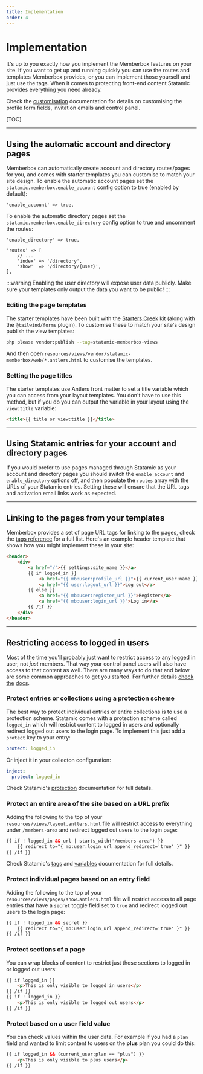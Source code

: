 ```yaml
---
title: Implementation
order: 4
---
```


# Implementation

It's up to you exactly how you implement the Memberbox features on your site. If you want to get up and running quickly you can use the routes and templates Memberbox provides, or you can implement those yourself and just use the tags. When it comes to protecting front-end content Statamic provides everything you need already.

Check the [customisation](customisation.html) documentation for details on customising the profile form fields, invitation emails and control panel.

[TOC]

---

## Using the automatic account and directory pages

Memberbox can automatically create account and directory routes/pages for you, and comes with starter templates you can customise to match your site design. To enable the automatic account pages set the `statamic.memberbox.enable_account` config option to true (enabled by default):

```
'enable_account' => true,
```

To enable the automatic directory pages set the `statamic.memberbox.enable_directory` config option to true and uncomment the routes:

```
'enable_directory' => true,

'routes' => [
    // ...
    'index' => '/directory',
    'show'  => '/directory/{user}',
],
```

:::warning
Enabling the user directory will expose user data publicly. Make sure your templates only output the data you want to be public!
:::

### Editing the page templates

The starter templates have been built with the [Starters Creek](https://statamic.com/starter-kits/statamic/starters-creek) kit  (along with the `@tailwind/forms` plugin). To customise these to match your site's design publish the view templates:

```bash
php please vendor:publish --tag=statamic-memberbox-views
```

And then open `resources/views/vendor/statamic-memberbox/web/*.antlers.html` to customise the templates.

### Setting the page titles

The starter templates use Antlers front matter to set a title variable which you can access from your layout templates. You don't have to use this method, but if you do you can output the variable in your layout using the `view:title` variable:

```html
<title>{{ title or view:title }}</title>
```

---

## Using Statamic entries for your account and directory pages

If you would prefer to use pages managed through Statamic as your account and directory pages you should switch the `enable_account` and `enable_directory` options off, and then populate the `routes` array with the URLs of your Statamic entries. Setting these will ensure that the URL tags and activation email links work as expected.

---

## Linking to the pages from your templates

Memberbox provides a set of page URL tags for linking to the pages, check the [tags reference](tags.html#user-form-page-url-tags) for a full list. Here's an example header template that shows how you might implement these in your site:

```html
<header>
    <div>
        <a href="/">{{ settings:site_name }}</a>
        {{ if logged_in }}
            <a href="{{ mb:user:profile_url }}">{{ current_user:name }}</a>
            <a href="{{ user:logout_url }}">Log out</a>
        {{ else }}
            <a href="{{ mb:user:register_url }}">Register</a>
            <a href="{{ mb:user:login_url }}">Log in</a>
        {{ /if }}
    </div>
</header>
```

---

## Restricting access to logged in users

Most of the time you'll probably just want to restrict access to any logged in user, not *just* members. That way your control panel users will also have access to that content as well. There are many ways to do that and below are some common approaches to get you started. For further details [check](https://statamic.dev/protecting-content) [the](https://statamic.dev/reference/tags) [docs](https://statamic.dev/reference/variables).

### Protect entries or collections using a protection scheme

The best way to protect individual entries or entire collections is to use a protection scheme. Statamic comes with a protection scheme called `logged_in` which will restrict content to logged in users and optionally redirect logged out users to the login page. To implement this just add a `protect` key to your entry:

```yaml
protect: logged_in
```

Or inject it in your collecton configuration:

```yaml
inject:
  protect: logged_in
```

Check Statamic's [protection](https://statamic.dev/protecting-content#protecting-an-entry) documentation for full details.

### Protect an entire area of the site based on a URL prefix

Adding the following to the top of your `resources/views/layout.antlers.html` file will restrict access to everything under `/members-area` and redirect logged out users to the login page:

```html
{{ if ! logged_in && url | starts_with('/members-area') }}
    {{ redirect to="{ mb:user:login_url append_redirect='true' }" }}
{{ /if }}
```

Check Statamic's [tags](https://statamic.dev/reference/tags) and [variables](https://statamic.dev/reference/variables) documentation for full details.

### Protect individual pages based on an entry field

Adding the following to the top of your `resources/views/pages/show.antlers.html` file will restrict access to all page entries that have a `secret` toggle field set to `true` and redirect logged out users to the login page:

```html
{{ if ! logged_in && secret }}
    {{ redirect to="{ mb:user:login_url append_redirect='true' }" }}
{{ /if }}
```

### Protect sections of a page

You can wrap blocks of content to restrict just those sections to logged in or logged out users:

```html
{{ if logged_in }}
    <p>This is only visible to logged in users</p>
{{ /if }}
{{ if ! logged_in }}
    <p>This is only visible to logged out users</p>
{{ /if }}
```

### Protect based on a user field value

You can check values within the user data. For example if you had a `plan` field and wanted to limit content to users on the **plus** plan you could do this:

```html
{{ if logged_in && (current_user:plan == "plus") }}
    <p>This is only visible to plus users</p>
{{ /if }}
```
